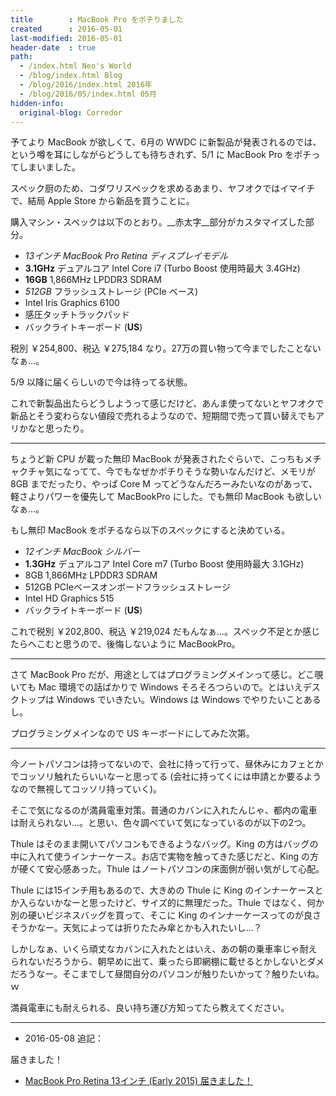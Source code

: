```yaml
---
title        : MacBook Pro をポチりました
created      : 2016-05-01
last-modified: 2016-05-01
header-date  : true
path:
  - /index.html Neo's World
  - /blog/index.html Blog
  - /blog/2016/index.html 2016年
  - /blog/2016/05/index.html 05月
hidden-info:
  original-blog: Corredor
---
```


予てより MacBook が欲しくて、6月の WWDC に新製品が発表されるのでは、という噂を耳にしながらどうしても待ちきれず、5/1 に MacBook Pro をポチってしまいました。

スペック厨のため、コダワリスペックを求めるあまり、ヤフオクではイマイチで、結局 Apple Store から新品を買うことに。

購入マシン・スペックは以下のとおり。__赤太字__部分がカスタマイズした部分。

- _13インチ MacBook Pro Retina ディスプレイモデル_
- __3.1GHz__ デュアルコア Intel Core i7 (Turbo Boost 使用時最大 3.4GHz)
- __16GB__ 1,866MHz LPDDR3 SDRAM
- _512GB_ フラッシュストレージ (PCIe ベース)
- Intel Iris Graphics 6100
- 感圧タッチトラックパッド
- バックライトキーボード (__US__)

税別 ￥254,800、税込 ￥275,184 なり。27万の買い物って今までしたことないなぁ…。

5/9 以降に届くらしいので今は待ってる状態。

これで新製品出たらどうしようって感じだけど、あんま使ってないとヤフオクで新品とそう変わらない値段で売れるようなので、短期間で売って買い替えでもアリかなと思ったり。

---

ちょうど新 CPU が載った無印 MacBook が発表されたぐらいで、こっちもメチャクチャ気になってて、今でもなぜかポチりそうな勢いなんだけど、メモリが 8GB までだったり、やっぱ Core M ってどうなんだろーみたいなのがあって、軽さよりパワーを優先して MacBookPro にした。でも無印 MacBook も欲しいなぁ…。

もし無印 MacBook をポチるなら以下のスペックにすると決めている。

- _12インチ MacBook シルバー_
- __1.3GHz__ デュアルコア Intel Core m7 (Turbo Boost 使用時最大 3.1GHz)
- 8GB 1,866MHz LPDDR3 SDRAM
- 512GB PCIeベースオンボードフラッシュストレージ
- Intel HD Graphics 515
- バックライトキーボード (__US__)

これで税別 ￥202,800、税込 ￥219,024 だもんなぁ…。スペック不足とか感じたらへこむと思うので、後悔しないように MacBookPro。

---

さて MacBook Pro だが、用途としてはプログラミングメインって感じ。どこ覗いても Mac 環境での話ばかりで Windows そろそろつらいので。とはいえデスクトップは Windows でいきたい。Windows は Windows でやりたいことあるし。

プログラミングメインなので US キーボードにしてみた次第。

---

今ノートパソコンは持ってないので、会社に持って行って、昼休みにカフェとかでコッソリ触れたらいいなーと思ってる (会社に持ってくには申請とか要るようなので無視してコッソリ持っていく)。

そこで気になるのが満員電車対策。普通のカバンに入れたんじゃ、都内の電車は耐えられない…。と思い、色々調べていて気になっているのが以下の2つ。

Thule はそのまま開いてパソコンもできるようなバッグ。King の方はバッグの中に入れて使うインナーケース。お店で実物を触ってきた感じだと、King の方が硬くて安心感あった。Thule はノートパソコンの床面側が弱い気がして心配。

Thule には15インチ用もあるので、大きめの Thule に King のインナーケースとか入らないかなーと思ったけど、サイズ的に無理だった。Thule ではなく、何か別の硬いビジネスバッグを買って、そこに King のインナーケースってのが良さそうかなー。天気によっては折りたたみ傘とかも入れたいし…？

しかしなぁ、いくら頑丈なカバンに入れたとはいえ、あの朝の乗車率じゃ耐えられないだろうから、朝早めに出て、乗ったら即網棚に載せるとかしないとダメだろうなー。そこまでして昼間自分のパソコンが触りたいかって？触りたいね。ｗ

満員電車にも耐えられる、良い持ち運び方知ってたら教えてください。

---

- 2016-05-08 追記：

届きました！

- [MacBook Pro Retina 13インチ (Early 2015) 届きました！](08-01.html)
